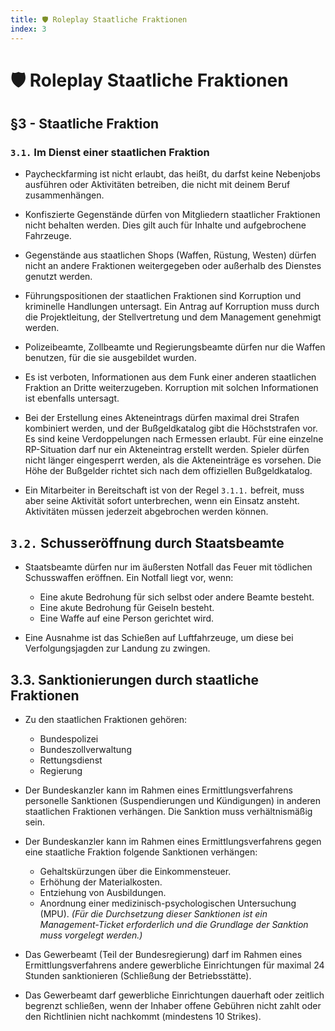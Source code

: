```yaml
---
title: 🛡️ Roleplay Staatliche Fraktionen
index: 3
---
```


# 🛡️ Roleplay Staatliche Fraktionen

## §3 - Staatliche Fraktion
### `3.1.` Im Dienst einer staatlichen Fraktion
- Paycheckfarming ist nicht erlaubt, das heißt, du darfst keine Nebenjobs ausführen oder Aktivitäten betreiben, die nicht mit deinem Beruf zusammenhängen.

- Konfiszierte Gegenstände dürfen von Mitgliedern staatlicher Fraktionen nicht behalten werden. Dies gilt auch für Inhalte und aufgebrochene Fahrzeuge.

- Gegenstände aus staatlichen Shops (Waffen, Rüstung, Westen) dürfen nicht an andere Fraktionen weitergegeben oder außerhalb des Dienstes genutzt werden.

- Führungspositionen der staatlichen Fraktionen sind Korruption und kriminelle Handlungen untersagt. Ein Antrag auf Korruption muss durch die Projektleitung, der Stellvertretung und dem Management genehmigt werden.

- Polizeibeamte, Zollbeamte und Regierungsbeamte dürfen nur die Waffen benutzen, für die sie ausgebildet wurden.

- Es ist verboten, Informationen aus dem Funk einer anderen staatlichen Fraktion an Dritte weiterzugeben. Korruption mit solchen Informationen ist ebenfalls untersagt.

- Bei der Erstellung eines Akteneintrags dürfen maximal drei Strafen kombiniert werden, und der Bußgeldkatalog gibt die Höchststrafen vor. Es sind keine Verdoppelungen nach Ermessen erlaubt. Für eine einzelne RP-Situation darf nur ein Akteneintrag erstellt werden. Spieler dürfen nicht länger eingesperrt werden, als die Akteneinträge es vorsehen. Die Höhe der Bußgelder richtet sich nach dem offiziellen Bußgeldkatalog.

- Ein Mitarbeiter in Bereitschaft ist von der Regel `3.1.1.` befreit, muss aber seine Aktivität sofort unterbrechen, wenn ein Einsatz ansteht. Aktivitäten müssen jederzeit abgebrochen werden können.

## `3.2.` Schusseröffnung durch Staatsbeamte
- Staatsbeamte dürfen nur im äußersten Notfall das Feuer mit tödlichen Schusswaffen eröffnen. Ein Notfall liegt vor, wenn:
  - Eine akute Bedrohung für sich selbst oder andere Beamte besteht.
  - Eine akute Bedrohung für Geiseln besteht.
  - Eine Waffe auf eine Person gerichtet wird.

- Eine Ausnahme ist das Schießen auf Luftfahrzeuge, um diese bei Verfolgungsjagden zur Landung zu zwingen.

## 3.3. Sanktionierungen durch staatliche Fraktionen
- Zu den staatlichen Fraktionen gehören:
  - Bundespolizei
  - Bundeszollverwaltung
  - Rettungsdienst
  - Regierung

- Der Bundeskanzler kann im Rahmen eines Ermittlungsverfahrens personelle Sanktionen (Suspendierungen und Kündigungen) in anderen staatlichen Fraktionen verhängen. Die Sanktion muss verhältnismäßig sein.

- Der Bundeskanzler kann im Rahmen eines Ermittlungsverfahrens gegen eine staatliche Fraktion folgende Sanktionen verhängen:
  - Gehaltskürzungen über die Einkommensteuer.
  - Erhöhung der Materialkosten.
  - Entziehung von Ausbildungen.
  - Anordnung einer medizinisch-psychologischen Untersuchung (MPU).
_(Für die Durchsetzung dieser Sanktionen ist ein Management-Ticket erforderlich und die Grundlage der Sanktion muss vorgelegt werden.)_

- Das Gewerbeamt (Teil der Bundesregierung) darf im Rahmen eines Ermittlungsverfahrens andere gewerbliche Einrichtungen für maximal 24 Stunden sanktionieren (Schließung der Betriebsstätte).

- Das Gewerbeamt darf gewerbliche Einrichtungen dauerhaft oder zeitlich begrenzt schließen, wenn der Inhaber offene Gebühren nicht zahlt oder den Richtlinien nicht nachkommt (mindestens 10 Strikes).
